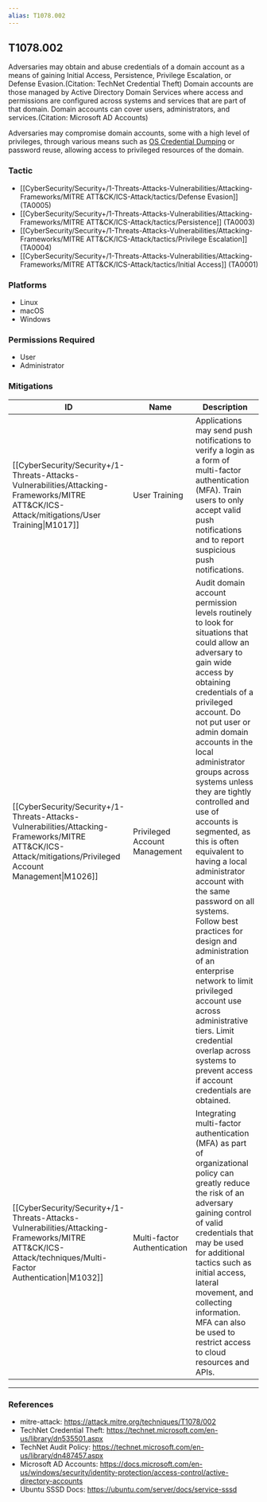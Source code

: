 ```yaml
---
alias: T1078.002
---
```


## T1078.002

Adversaries may obtain and abuse credentials of a domain account as a means of gaining Initial Access, Persistence, Privilege Escalation, or Defense Evasion.(Citation: TechNet Credential Theft) Domain accounts are those managed by Active Directory Domain Services where access and permissions are configured across systems and services that are part of that domain. Domain accounts can cover users, administrators, and services.(Citation: Microsoft AD Accounts)

Adversaries may compromise domain accounts, some with a high level of privileges, through various means such as [OS Credential Dumping](https://attack.mitre.org/techniques/T1003) or password reuse, allowing access to privileged resources of the domain.


### Tactic
- [[CyberSecurity/Security+/1-Threats-Attacks-Vulnerabilities/Attacking-Frameworks/MITRE ATT&CK/ICS-Attack/tactics/Defense Evasion]] (TA0005)
- [[CyberSecurity/Security+/1-Threats-Attacks-Vulnerabilities/Attacking-Frameworks/MITRE ATT&CK/ICS-Attack/tactics/Persistence]] (TA0003)
- [[CyberSecurity/Security+/1-Threats-Attacks-Vulnerabilities/Attacking-Frameworks/MITRE ATT&CK/ICS-Attack/tactics/Privilege Escalation]] (TA0004)
- [[CyberSecurity/Security+/1-Threats-Attacks-Vulnerabilities/Attacking-Frameworks/MITRE ATT&CK/ICS-Attack/tactics/Initial Access]] (TA0001)

### Platforms
- Linux
- macOS
- Windows

### Permissions Required
- User
- Administrator

### Mitigations

| ID | Name | Description |
| --- | --- | --- |
| [[CyberSecurity/Security+/1-Threats-Attacks-Vulnerabilities/Attacking-Frameworks/MITRE ATT&CK/ICS-Attack/mitigations/User Training\|M1017]] | User Training | Applications may send push notifications to verify a login as a form of multi-factor authentication (MFA). Train users to only accept valid push notifications and to report suspicious push notifications. |
| [[CyberSecurity/Security+/1-Threats-Attacks-Vulnerabilities/Attacking-Frameworks/MITRE ATT&CK/ICS-Attack/mitigations/Privileged Account Management\|M1026]] | Privileged Account Management | Audit domain account permission levels routinely to look for situations that could allow an adversary to gain wide access by obtaining credentials of a privileged account. Do not put user or admin domain accounts in the local administrator groups across systems unless they are tightly controlled and use of accounts is segmented, as this is often equivalent to having a local administrator account with the same password on all systems. Follow best practices for design and administration of an enterprise network to limit privileged account use across administrative tiers. Limit credential overlap across systems to prevent access if account credentials are obtained. |
| [[CyberSecurity/Security+/1-Threats-Attacks-Vulnerabilities/Attacking-Frameworks/MITRE ATT&CK/ICS-Attack/techniques/Multi-Factor Authentication\|M1032]] | Multi-factor Authentication | Integrating multi-factor authentication (MFA) as part of organizational policy can greatly reduce the risk of an adversary gaining control of valid credentials that may be used for additional tactics such as initial access, lateral movement, and collecting information. MFA can also be used to restrict access to cloud resources and APIs. |


---
### References

- mitre-attack: https://attack.mitre.org/techniques/T1078/002
- TechNet Credential Theft: https://technet.microsoft.com/en-us/library/dn535501.aspx
- TechNet Audit Policy: https://technet.microsoft.com/en-us/library/dn487457.aspx
- Microsoft AD Accounts: https://docs.microsoft.com/en-us/windows/security/identity-protection/access-control/active-directory-accounts
- Ubuntu SSSD Docs: https://ubuntu.com/server/docs/service-sssd
